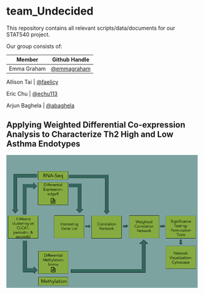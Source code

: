# team_Undecided

This repository contains all relevant scripts/data/documents for our STAT540 project. 

Our group consists of:

Member | Github Handle
 --- | ---
Emma Graham | [@emmagraham](https://github.com/emmagraham)

Allison Tai | [@faelicy](https://github.com/faelicy)

Eric Chu | [@echu113](https://github.com/echu113)

Arjun Baghela | [@abaghela](https://github.com/abaghela)

## Applying Weighted Differential Co-expression Analysis to Characterize Th2 High and Low Asthma Endotypes

![pipeline](https://github.com/STAT540-UBC/team_Undecided/blob/master/results/figures/teamUndecided_Pipeline.png "Pipeline")
